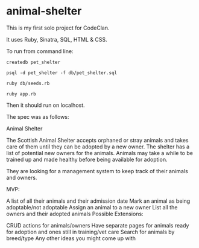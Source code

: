 # animal-shelter

This is my first solo project for CodeClan.

It uses Ruby, Sinatra, SQL, HTML & CSS.



To run from command line:

    createdb pet_shelter

    psql -d pet_shelter -f db/pet_shelter.sql

    ruby db/seeds.rb  

    ruby app.rb 
    
Then it should run on localhost.

The spec was as follows:

Animal Shelter

The Scottish Animal Shelter accepts orphaned or stray animals and takes care of them until they can be adopted by a new owner. The shelter has a list of potential new owners for the animals. Animals may take a while to be trained up and made healthy before being available for adoption.

They are looking for a management system to keep track of their animals and owners.

MVP:

A list of all their animals and their admission date
Mark an animal as being adoptable/not adoptable
Assign an animal to a new owner
List all the owners and their adopted animals
Possible Extensions:

CRUD actions for animals/owners
Have separate pages for animals ready for adoption and ones still in training/vet care
Search for animals by breed/type
Any other ideas you might come up with
